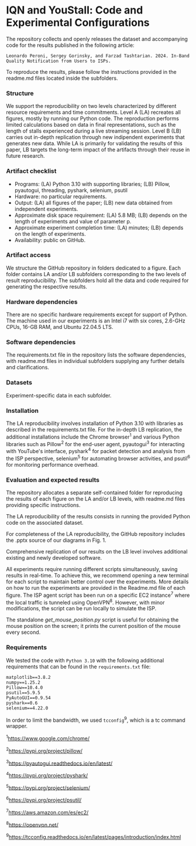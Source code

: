 # IQN and YouStall: Code and Experimental Configurations
The repository collects and openly releases the dataset and accompanying code for the results published in the following article: 
    
    Leonardo Peroni, Sergey Gorinsky, and Farzad Tashtarian. 2024. In-Band Quality Notification from Users to ISPs.

To reproduce the results, please follow the instructions provided in the readme.md files located inside the subfolders.

### Structure
We support the reproducibility on two levels characterized by different resource requirements and time commitments. Level A (LA) recreates all figures, mostly by running
our Python code. The reproduction performs limited calculations based on data in final representations, such as the length of stalls experienced during a live streaming session. Level B (LB) carries out in-depth replication 
through new indipendent experiments that generates new data. While LA is
primarily for validating the results of this paper, LB targets the long-term impact of the artifacts
through their reuse in future research.

### Artifact checklist
- Programs: (LA) Python 3.10 with supporting libraries; (LB) Pillow, pyautogui, threading, pyshark, selenium, psutil
- Hardware: no particular requirements.
- Output: (LA) all figures of the paper; (LB) new data obtained from independent experiments.
- Approximate disk space requirement: (LA) 5.8 MB; (LB) depends on the length of experiments and value of parameter p.
- Approximate experiment completion time: (LA) minutes; (LB) depends on the length of experiments.
- Availability: public on GitHub.

### Artifact access
We structure the GitHub repository in folders dedicated to a figure. Each folder contains LA and/or LB
subfolders corresponding to the two levels of result reproducibility. The subfolders hold all the data
and code required for generating the respective results.
### Hardware dependencies
There are no specific hardware requirements except for support of
Python. The machine used in our experiments is an Intel i7 with six cores, 2.6-GHz CPUs, 16-GB
RAM, and Ubuntu 22.04.5 LTS.
### Software dependencies 
The requirements.txt file in the repository lists the software dependencies, with readme.md files in individual subfolders supplying any further details and clarifications.
### Datasets
Experiment-specific data in each subfolder.

### Installation
The LA reproducibility involves installation of Python 3.10 with libraries as described in the
requirements.txt file. For the in-depth LB replication, the additional installations include the Chrome browser<sup>1</sup> and various 
Python libraries such as Pillow<sup>2</sup> for the end-user agent, pyautogui<sup>3</sup> for interacting with YouTube's interface, 
pyshark<sup>4</sup> for packet detection and analysis from the ISP perspective, selenium<sup>5</sup> for automating browser activities, 
and psutil<sup>6</sup> for monitoring performance overhead.

### Evaluation and expected results
The repository allocates a separate self-contained folder for reproducing the results of each figure on the LA and/or LB levels, with readme.md files providing
specific instructions.

The LA reproducibility of the results consists in running the provided Python code on the associated dataset.

For completeness of the LA reproducibility, the GitHub repository includes the .pptx source of
our diagrams in Fig. 1.

Comprehensive replication of our results on the LB level involves additional existing and newly
developed software.

All experiments require running different scripts simultaneously, saving results in real-time. To achieve this, we recommend opening a new terminal for each script to 
maintain better control over the experiments. More details on how to run the experiments are provided in the Readme.md file of each figure. The ISP agent script has been run on 
a specific EC2 instance<sup>7</sup> where the local traffic is tunneled using OpenVPN<sup>8</sup>. However, with minor modifications, the script can be run locally to simulate the ISP.

The standalone *get_mouse_position.py* script is useful for obtaining the mouse position on the screen; it prints the current position of the mouse every second.

### Requirements

We tested the code with `Python 3.10` with the following additional requirements that can be found in the `requirements.txt` file:

```
matplotlib==3.8.2
numpy==1.25.2
Pillow==10.4.0
psutil==5.9.5
PyAutoGUI==0.9.54
pyshark==0.6
selenium==4.22.0
```
In order to limit the bandwidth, we used `tcconfig`<sup>9</sup>, which is a tc command wrapper.

<sup>1</sup>https://www.google.com/chrome/

<sup>2</sup>https://pypi.org/project/pillow/

<sup>3</sup>https://pyautogui.readthedocs.io/en/latest/

<sup>4</sup>https://pypi.org/project/pyshark/

<sup>5</sup>https://pypi.org/project/selenium/

<sup>6</sup>https://pypi.org/project/psutil/

<sup>7</sup>https://aws.amazon.com/es/ec2/

<sup>8</sup>https://openvpn.net/

<sup>9</sup>https://tcconfig.readthedocs.io/en/latest/pages/introduction/index.html
